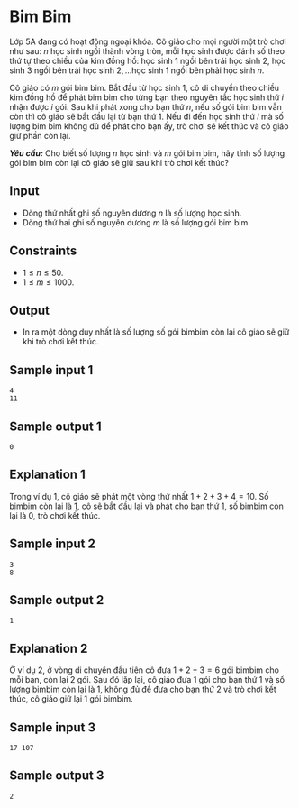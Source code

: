 # Bim Bim

Lớp 5A đang có hoạt động ngoại khóa. Cô giáo cho mọi người một trò chơi như sau: $n$ học sinh ngồi thành vòng tròn, mỗi học sinh được đánh số theo thứ tự theo chiều của kim đồng hồ: học sinh $1$ ngồi bên trái học sinh $2$, học sinh $3$ ngồi bên trái học sinh $2, \dots$học sinh $1$ ngồi bên phải học sinh $n$.

Cô giáo có $m$ gói bim bim. Bắt đầu từ học sinh $1,$ cô di chuyển theo chiều kim đồng hồ để phát bim bim cho từng bạn theo nguyên tắc học sinh thứ $i$ nhận được $i$ gói. Sau khi phát xong cho bạn thứ $n,$ nếu số gói bim bim vẫn còn thì cô giáo sẽ bắt đầu lại từ bạn thứ $1$. Nếu đi đến học sinh thứ $i$ mà số lượng bim bim không đủ để phát cho bạn ấy, trò chơi sẽ kết thúc và cô giáo giữ phần còn lại. 

***Yêu cầu:*** Cho biết số lượng $n$ học sinh và $m$ gói bim bim, hãy tính số lượng gói bim bim còn lại cô giáo sẽ giữ sau khi trò chơi kết thúc?

## Input

- Dòng thứ nhất ghi số nguyên dương $n$ là số lượng học sinh.
- Dòng thứ hai ghi số nguyên dương $m$ là số lượng gói bim bim.

## Constraints

- $1 \leq n \leq 50$. 
- $1 \leq m \leq 1000$. 

## Output

- In ra một dòng duy nhất là số lượng số gói bimbim còn lại cô giáo sẽ giữ khi trò chơi kết thúc.

## Sample input 1

```
4 
11
```

## Sample output 1

```
0
```

## Explanation 1

Trong ví dụ 1, cô giáo sẽ phát một vòng thứ nhất $1 + 2 + 3 + 4 = 10$. Số bimbim còn lại là $1$, cô sẽ bắt đầu lại và phát cho bạn thứ $1$, số bimbim còn lại là $0$, trò chơi kết thúc.


## Sample input 2

```
3 
8
```

## Sample output 2

```
1
```

## Explanation 2

Ở ví dụ 2, ở vòng di chuyển đầu tiên cô đưa $1 + 2 + 3 = 6$ gói bimbim cho mỗi bạn, còn lại $2$ gói. Sau đó lặp lại, cô giáo đưa $1$ gói cho bạn thứ $1$ và số lượng bimbim còn lại là $1$, không đủ để đưa cho bạn thứ $2$ và trò chơi kết thúc, cô giáo giữ lại $1$ gói bimbim.

## Sample input 3

```
17 107
```

## Sample output 3

```
2
```
